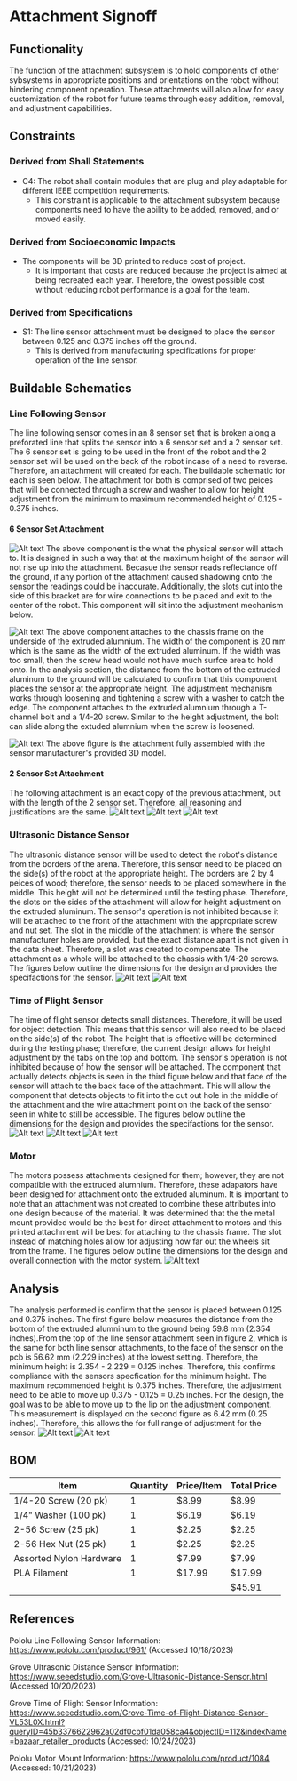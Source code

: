 # Attachment Signoff

## Functionality

The function of the attachment subsystem is to hold components of other sybsystems in appropriate positions and orientations on the robot without hindering component operation. These attachments will also allow for easy customization of the robot for future teams through easy addition, removal, and adjustment capabilities. 

## Constraints

### Derived from Shall Statements

- C4: The robot shall contain modules that are plug and play adaptable for different IEEE competition requirements.
	- This constraint is applicable to the attachment subsystem because components need to have the ability to be added, removed, and or moved easily.

### Derived from Socioeconomic Impacts

- The components will be 3D printed to reduce cost of project. 	
	- It is important that costs are reduced because the project is aimed at being recreated each year. Therefore, the lowest possible cost without reducing robot performance is a goal for the team. 
		
### Derived from Specifications
- S1: The line sensor attachment must be designed to place the sensor between 0.125 and 0.375 inches off the ground.
	- This is derived from manufacturing specifications for proper operation of the line sensor. 
	
## Buildable Schematics

### Line Following Sensor
The line following sensor comes in an 8 sensor set that is broken along a preforated line that splits the sensor into a 6 sensor set and a 2 sensor set. The 6 sensor set is going to be used in the front of the robot and the 2 sensor set will be used on the back of the robot incase of a need to reverse. Therefore, an attachment will created for each. The buildable schematic for each is seen below. The attachment for both is comprised of two peices that will be connected through a screw and washer to allow for height adjustment from the minimum to maximum recommended height of 0.125 - 0.375 inches.

#### 6 Sensor Set Attachment
![Alt text](https://github.com/lchapman42/Control-Sensing-Wireless-Charging-Robot/blob/main/Documentation/Images/Sign%20off%20Photos/Attachment/Line%20Sensor%206%20Bracket%20Drawing.jpg)
The above component is the what the physical sensor will attach to. It is designed in such a way that at the maximum height of the sensor will not rise up into the attachment. Becasue the sensor reads reflectance off the ground, if any portion of the attachment caused shadowing onto the sensor the readings could be inaccurate. Additionally, the slots cut into the side of this bracket are for wire connections to be placed and exit to the center of the robot. This component will sit into the adjustment mechanism below. 

![Alt text](https://github.com/lchapman42/Control-Sensing-Wireless-Charging-Robot/blob/main/Documentation/Images/Attachment/6%20Backet%20Adjustment%20Drawing.jpg)
The above component attaches to the chassis frame on the underside of the extruded alumnium. The width of the component is 20 mm which is the same as the width of the extruded aluminum. If the width was too small, then the screw head would not have much surfce area to hold onto. In the analysis section, the distance from the bottom of the extruded aluminum to the ground will be calculated to confirm that this component places the sensor at the appropriate height. The adjustment mechanism works through loosening and tightening a screw with a washer to catch the edge. The component attaches to the extruded alumnium through a T-channel bolt and a 1/4-20 screw. Similar to the height adjustment, the bolt can slide along the extuded alumnium when the screw is loosened.

![Alt text](https://github.com/lchapman42/Control-Sensing-Wireless-Charging-Robot/blob/main/Documentation/Images/Attachment/6%20Bracket%20Assembly.jpg)
The above figure is the attachment fully assembled with the sensor manufacturer's provided 3D model. 

#### 2 Sensor Set Attachment
The following attachment is an exact copy of the previous attachment, but with the length of the 2 sensor set. Therefore, all reasoning and justifications are the same. 
![Alt text](https://github.com/lchapman42/Control-Sensing-Wireless-Charging-Robot/blob/main/Documentation/Images/Attachment/Line%20Sensor%202%20Bracket.jpg)
![Alt text](https://github.com/lchapman42/Control-Sensing-Wireless-Charging-Robot/blob/main/Documentation/Images/Attachment/2%20Backet%20Adjustment.jpg)
![Alt text](https://github.com/lchapman42/Control-Sensing-Wireless-Charging-Robot/blob/main/Documentation/Images/Attachment/2%20Sensor%20Assembly.jpg)

### Ultrasonic Distance Sensor
The ultrasonic distance sensor will be used to detect the robot's distance from the borders of the arena. Therefore, this sensor need to be placed on the side(s) of the robot at the appropriate height. The borders are 2 by 4 peices of wood; therefore, the sensor needs to be placed somewhere in the middle. This height will not be determined until the testing phase. Therefore, the slots on the sides of the attachment will allow for height adjustment on the extruded aluminum. The sensor's operation is not inhibited because it will be attached to the front of the attachment with the appropriate screw and nut set. The slot in the middle of the attachment is where the sensor manufacturer holes are provided, but the exact distance apart is not given in the data sheet. Therefore, a slot was created to compensate. The attachment as a whole will be attached to the chassis with 1/4-20 screws. The figures below outline the dimensions for the design and provides the specifactions for the sensor.
![Alt text](https://github.com/lchapman42/Control-Sensing-Wireless-Charging-Robot/blob/main/Documentation/Images/Attachment/Ultrasonic%20Sensor%20Drawing.jpg)
![Alt text](https://github.com/lchapman42/Control-Sensing-Wireless-Charging-Robot/blob/main/Documentation/Images/Attachment/Ultrasonic%20Sensor%20Specs.png)

### Time of Flight Sensor
The time of flight sensor detects small distances. Therefore, it will be used for object detection. This means that this sensor will also need to be placed on the side(s) of the robot. The height that is effective will be determined during the testing phase; therefore, the current design allows for height adjustment by the tabs on the top and bottom. The sensor's operation is not inhibited because of how the sensor will be attached. The component that actually detects objects is seen in the third figure below and that face of the sensor will attach to the back face of the attachment. This will allow the component that detects objects to fit into the cut out hole in the middle of the attachment and the wire attachment point on the back of the sensor seen in white to still be accessible. The figures below outline the dimensions for the design and provides the specifactions for the sensor.
![Alt text](https://github.com/lchapman42/Control-Sensing-Wireless-Charging-Robot/blob/main/Documentation/Images/Attachment/Time%20of%20Flight%20Attachment%20Drawing.jpg)
![Alt text](https://github.com/lchapman42/Control-Sensing-Wireless-Charging-Robot/blob/main/Documentation/Images/Attachment/Time%20of%20Flight%20Sensor%20Specs.pnghttps://github.com/lchapman42/Control-Sensing-Wireless-Charging-Robot/blob/attachment-signoff/Documentation/Images/Time%20of%20Flight%20Sensor%20Specs.png)
![Alt text](https://github.com/lchapman42/Control-Sensing-Wireless-Charging-Robot/blob/main/Documentation/Images/Attachment/Time%20of%20Flight%20Sensor%20Front.png)

### Motor
The motors possess attachments designed for them; however, they are not compatible with the extruded alumnium. Therefore, these adapators have been designed for attachment onto the extruded aluminum. It is important to note that an attachment was not created to combine these attributes into one design because of the material. It was determined that the the metal mount provided would be the best for direct attachment to motors and this printed attachment will be best for attaching to the chassis frame. The slot instead of matching holes allow for adjusting how far out the wheels sit from the frame. The figures below outline the dimensions for the design and overall connection with the motor system. 
![Alt text](https://github.com/lchapman42/Control-Sensing-Wireless-Charging-Robot/blob/main/Documentation/Images/Attachment/Motor%20Attachment%20Drawing.jpg)

## Analysis
The analysis performed is confirm that the sensor is placed between 0.125 and 0.375 inches. The first figure below measures the distance from the bottom of the extruded alumninum to the ground being 59.8 mm (2.354 inches).From the top of the line sensor attachment seen in figure 2, which is the same for both line sensor attachments, to the face of the sensor on the pcb is 56.62 mm (2.229 inches) at the lowest setting. Therefore, the minimum height is 2.354 - 2.229 = 0.125 inches. Therefore, this confirms compliance with the sensors specfication for the minimum height. The maximum recommended height is 0.375 inches. Therefore, the adjustment need to be able to move up 0.375 - 0.125 = 0.25 inches. For the design, the goal was to be able to move up to the lip on the adjustment component. This measurement is displayed on the second figure as 6.42 mm (0.25 inches). Therefore, this allows the for full range of adjustment for the sensor. 
![Alt text](https://github.com/lchapman42/Control-Sensing-Wireless-Charging-Robot/blob/main/Documentation/Images/Attachment/Motor%20Connection%20Drawing.jpg)
![Alt text](https://github.com/lchapman42/Control-Sensing-Wireless-Charging-Robot/blob/main/Documentation/Images/Attachment/Line%20Sensor%202%20Attachment%20Assembly%20Drawing.jpg)

## BOM
| Item | Quantity | Price/Item | Total Price | 
|-|-|-|-|
|1/4-20 Screw (20 pk)|1|$8.99|$8.99| 
|1/4" Washer (100 pk)|1|$6.19|$6.19| 
|2-56 Screw (25 pk)|1|$2.25|$2.25|
|2-56 Hex Nut (25 pk)|1|$2.25|$2.25|
|Assorted Nylon Hardware|1|$7.99|$7.99|
|PLA Filament|1|$17.99|$17.99|
| | | |$45.91|

## References
Pololu Line Following Sensor Information: https://www.pololu.com/product/961/ (Accessed 10/18/2023)

Grove Ultrasonic Distance Sensor Information: https://www.seeedstudio.com/Grove-Ultrasonic-Distance-Sensor.html (Accessed 10/20/2023)

Grove Time of Flight Sensor Information: https://www.seeedstudio.com/Grove-Time-of-Flight-Distance-Sensor-VL53L0X.html?queryID=45b3376622962a02df0cbf01da058ca4&objectID=112&indexName=bazaar_retailer_products (Accessed: 10/24/2023)

Pololu Motor Mount Information: https://www.pololu.com/product/1084 (Accessed: 10/21/2023)
